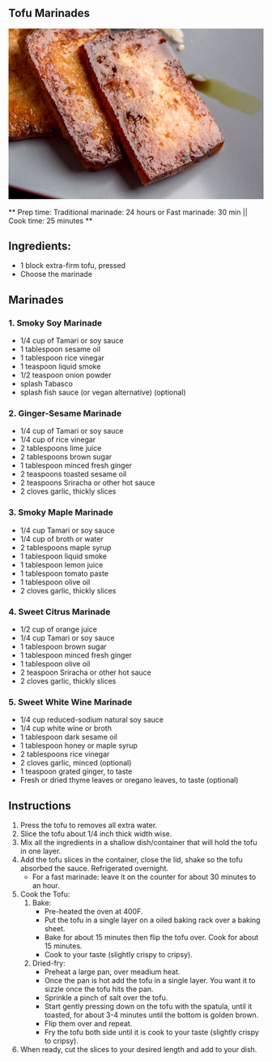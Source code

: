 ## Tofu Marinades

![Picture](../img/marinade_tofu.jpg)

** Prep time: Traditional marinade: 24 hours or Fast marinade: 30 min || Cook time: 25 minutes **

## Ingredients: 

- 1 block extra-firm tofu, pressed
- Choose the marinade

## Marinades

### 1. Smoky Soy Marinade

- 1/4 cup of Tamari or soy sauce
- 1 tablespoon sesame oil
- 1 tablespoon  rice vinegar
- 1 teaspoon liquid smoke 
- 1/2 teaspoon onion powder
- splash Tabasco
- splash fish sauce (or vegan alternative) (optional) 

### 2. Ginger-Sesame Marinade

- 1/4 cup of Tamari or soy sauce
- 1/4 cup of rice vinegar
- 2 tablespoons lime juice
- 2 tablespoons brown sugar
- 1 tablespoon minced fresh ginger
- 2 teaspoons toasted sesame oil
- 2 teaspoons Sriracha or other hot sauce
- 2 cloves garlic, thickly slices

### 3. Smoky Maple Marinade

- 1/4 cup Tamari or soy sauce
- 1/4 cup of broth or water
- 2 tablespoons maple syrup
- 1 tablespoon liquid smoke
- 1 tablespoon lemon juice
- 1 tablespoon tomato paste
- 1 tablespoon olive oil
- 2 cloves garlic, thickly slices

### 4. Sweet Citrus Marinade

- 1/2 cup of orange juice
- 1/4 cup Tamari or soy sauce
- 1 tablespoon brown sugar
- 1 tablespoon minced fresh ginger
- 1 tablespoon olive oil
- 2 teaspoon Sriracha or other hot sauce
- 2 cloves garlic, thickly slices

### 5. Sweet White Wine Marinade

- 1/4 cup reduced-sodium natural soy sauce
- 1/4 cup white wine or broth
- 1 tablespoon dark sesame oil
- 1 tablespoon honey or maple syrup
- 2 tablespoons rice vinegar
- 2 cloves garlic, minced (optional)
- 1 teaspoon grated ginger, to taste
- Fresh or dried thyme leaves or oregano leaves, to taste (optional)

## Instructions

1. Press the tofu to removes all extra water. 
2. Slice the tofu about 1/4 inch thick width wise. 
3. Mix all the ingredients in a shallow dish/container that will hold the tofu in one layer. 
4. Add the tofu slices in the container, close the lid, shake so the tofu absorbed the sauce. Refrigerated overnight. 
	- For a fast marinade: leave it on the counter for about 30 minutes to an hour. 
5. Cook the Tofu: 
	1. Bake: 
		- Pre-heated the oven at 400F. 
		- Put the tofu in a single layer on a oiled baking rack over a baking sheet. 
		- Bake for about 15 minutes then flip the tofu over. Cook for about 15 minutes. 
		- Cook to your taste (slightly crispy to cripsy).
	2. Dried-fry: 
		- Preheat a large pan, over meadium heat. 
		- Once the pan is hot add the tofu in a single layer. You want it to sizzle once the tofu hits the pan. 
		- Sprinkle a pinch of salt over the tofu.
		- Start gently pressing down on the tofu with the spatula, until it toasted, for about 3-4 minutes until the bottom is golden brown. 
		- Flip them over and repeat.  
		- Fry the tofu both side until it is cook to your taste (slightly crispy to cripsy). 
6. When ready, cut the slices to your desired length and add to your dish.







